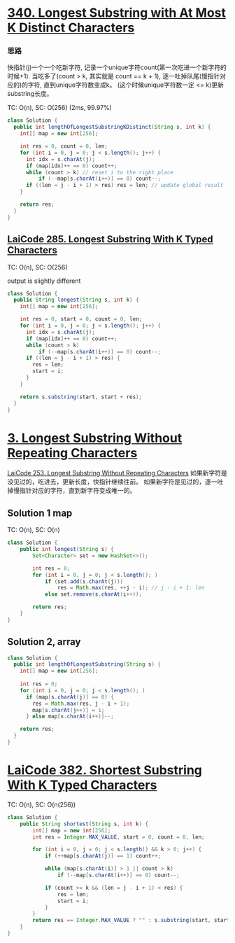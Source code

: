 # [340. Longest Substring with At Most K Distinct Characters](https://leetcode.com/problems/longest-substring-with-at-most-k-distinct-characters/)
### 思路
快指针(j)一个一个吃新字符, 记录一个unique字符count(第一次吃进一个新字符的时候+1).
当吃多了(count > k, 其实就是 count == k + 1), 逐一吐掉队尾(慢指针对应的)的字符, 直到unique字符数变成k。
(这个时候unique字符数一定 <= k)更新substring长度。

TC: O(n), SC: O(256) (2ms, 99.97%)
```java
class Solution {
  public int lengthOfLongestSubstringKDistinct(String s, int k) {
    int[] map = new int[256];

    int res = 0, count = 0, len;
    for (int i = 0, j = 0; j < s.length(); j++) {
      int idx = s.charAt(j);
      if (map[idx]++ == 0) count++;
      while (count > k) // reset i to the right place
          if (--map[s.charAt(i++)] == 0) count--;
      if ((len = j - i + 1) > res) res = len; // update global result
    }

    return res;
  }
}
```
## [LaiCode 285. Longest Substring With K Typed Characters](https://app.laicode.io/app/problem/285)
TC: O(n), SC: O(256)

output is slightly different
```java
class Solution {
  public String longest(String s, int k) {
    int[] map = new int[256];

    int res = 0, start = 0, count = 0, len;
    for (int i = 0, j = 0; j < s.length(); j++) {
      int idx = s.charAt(j);
      if (map[idx]++ == 0) count++;
      while (count > k)
          if (--map[s.charAt(i++)] == 0) count--;
      if ((len = j - i + 1) > res) {
        res = len;
        start = i;
      }
    }

    return s.substring(start, start + res);
  }
}
```

# [3. Longest Substring Without Repeating Characters](https://leetcode.com/problems/longest-substring-without-repeating-characters/)
[LaiCode 253. Longest Substring Without Repeating Characters](https://app.laicode.io/app/problem/253)
如果新字符是没见过的，吃进去，更新长度，快指针继续往前。
如果新字符是见过的，逐一吐掉慢指针对应的字符，直到新字符变成唯一的。
## Solution 1 map
TC: O(n), SC: O(n)
```java
class Solution {
    public int longest(String s) {
        Set<Character> set = new HashSet<>();

        int res = 0;
        for (int i = 0, j = 0; j < s.length(); )
            if (set.add(s.charAt(j)))
                res = Math.max(res, ++j - i); // j - i + 1: len
            else set.remove(s.charAt(i++));

        return res;
    }
}
```
## Solution 2, array
```java
class Solution {
  public int lengthOfLongestSubstring(String s) {
    int[] map = new int[256];
    
    int res = 0;
    for (int i = 0, j = 0; j < s.length(); )
      if (map[s.charAt(j)] == 0) {
        res = Math.max(res, j - i + 1);
        map[s.charAt(j++)] = 1;
      } else map[s.charAt(i++)]--;

    return res;
  }
}
```
# [LaiCode 382. Shortest Substring With K Typed Characters](https://app.laicode.io/app/problem/382)

TC: O(n), SC: O(n(256))
```java
class Solution {
    public String shortest(String s, int k) {
        int[] map = new int[256];
        int res = Integer.MAX_VALUE, start = 0, count = 0, len;

        for (int i = 0, j = 0; j < s.length() && k > 0; j++) {
            if (++map[s.charAt(j)] == 1) count++;

            while (map[s.charAt(i)] > 1 || count > k)
                if (--map[s.charAt(i++)] == 0) count--;

            if (count >= k && (len = j - i + 1) < res) {
                res = len;
                start = i;
            }
        }
        return res == Integer.MAX_VALUE ? "" : s.substring(start, start + res);
    }
}
```